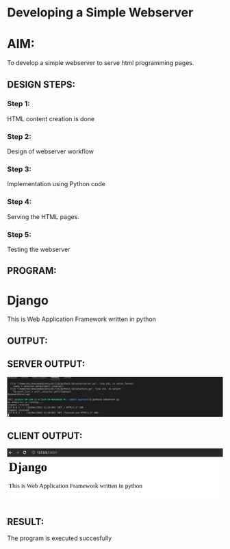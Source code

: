 # Developing a Simple Webserver

# AIM:

To develop a simple webserver to serve html programming pages.

## DESIGN STEPS:

### Step 1:

HTML content creation is done

### Step 2:

Design of webserver workflow

### Step 3:

Implementation using Python code

### Step 4:

Serving the HTML pages.

### Step 5:

Testing the webserver

## PROGRAM:
<!DOCTYPE phtml>
<html>
<head>
<title>Django</title>
</head>
<body>

<h1>Django</h1>
<p>This is Web Application Framework written in python</p>

</body>
</html>

## OUTPUT:
## SERVER OUTPUT:
![server side output](./images/serveroutput.png)
## CLIENT OUTPUT:
![server side output](./images/CLIENTOUTPUT.png)
## RESULT:
The program is executed succesfully
